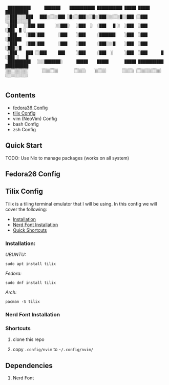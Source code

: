 ```
 ██████████      ███████    ███████████ ███████████ █████ █████       ██████████
░░███░░░░███   ███░░░░░███ ░█░░░███░░░█░░███░░░░░░█░░███ ░░███       ░░███░░░░░█
 ░███   ░░███ ███     ░░███░   ░███  ░  ░███   █ ░  ░███  ░███        ░███  █ ░ 
 ░███    ░███░███      ░███    ░███     ░███████    ░███  ░███        ░██████   
 ░███    ░███░███      ░███    ░███     ░███░░░█    ░███  ░███        ░███░░█   
 ░███    ███ ░░███     ███     ░███     ░███  ░     ░███  ░███      █ ░███ ░   █
 ██████████   ░░░███████░      █████    █████       █████ ███████████ ██████████
░░░░░░░░░░      ░░░░░░░       ░░░░░    ░░░░░       ░░░░░ ░░░░░░░░░░░ ░░░░░░░░░░ 
                                                                                
```

## Contents

- [fedora36 Config](#Fedora36-Config)
- [tilix Config](#Tilix-Config)
- vim (NeoVim) Config
- bash Config
- zsh Config

## Quick Start

TODO: Use Nix to manage packages (works on all system)


## Fedora26 Config


## Tilix Config

Tilix is a tiling terminal emulator that I will be using. In this config we will cover the following:

- [Installation](#Installation)
- [Nerd Font Installation](#Nerd-Font-Installation)
- [Quick Shortcuts](#Shortcuts)

### Installation:

*UBUNTU:*
```
sudo apt install tilix
```
*Fedora:*
```
sudo dnf install tilix
```
*Arch:*
```
pacman -S tilix
```

### Nerd Font Installation 


### Shortcuts


1. clone this repo

2. copy `.config/nvim` to `~/.config/nvim/`

## Dependencies

1. Nerd Font
